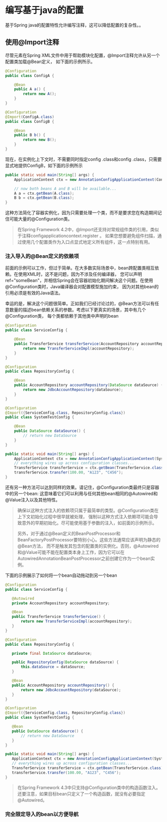 # 编写基于java的配置
基于Spring java的配置特性允许编写注释，这可以降低配置的复杂性。。

## 使用@Import注释
尽管<import/>元素在Spring XML文件中用于帮助模块化配置，@Import注释允许从另一个配置类加载@Bean定义，
如下面的示例所示。
```java
@Configuration
public class ConfigA {

    @Bean
    public A a() {
        return new A();
    }
}

@Configuration
@Import(ConfigA.class)
public class ConfigB {

    @Bean
    public B b() {
        return new B();
    }
}
```
现在，在实例化上下文时，不需要同时指定config .class和config .class，只需要显式地提供ConfigB，如下面的示例所示
```java
public static void main(String[] args) {
    ApplicationContext ctx = new AnnotationConfigApplicationContext(ConfigB.class);

    // now both beans A and B will be available...
    A a = ctx.getBean(A.class);
    B b = ctx.getBean(B.class);
}
```
这种方法简化了容器实例化，因为只需要处理一个类，而不是要求您在构造期间记住可能大量的@Configuration类。

>在Spring Framework 4.2中，@Import还支持对常规组件类的引用，类似于注释configapplicationcontext.register 。
>如果您想要避免组件扫描，通过使用几个配置类作为入口点显式地定义所有组件，这一点特别有用。

### 注入导入的@Bean定义的依赖项
前面的示例可以工作，但过于简单。在大多数实际场景中，bean跨配置类相互依赖。在使用XML时，这不是问题，因为不涉及任何编译器，
您可以声明ref="someBean"，并相信Spring会在容器初始化期间解决这个问题。在使用@Configuration类时，Java编译器会对配置模型施加约束，
因为对其他bean的引用必须是有效的Java语法。

幸运的是，解决这个问题很简单。正如我们已经讨论过的，@Bean方法可以有任意数量的描述bean依赖关系的参数。考虑以下更真实的场景，其中有几个@Configuration类，
每个类都依赖于其他类中声明的bean
```java
@Configuration
public class ServiceConfig {

    @Bean
    public TransferService transferService(AccountRepository accountRepository) {
        return new TransferServiceImpl(accountRepository);
    }
}

@Configuration
public class RepositoryConfig {

    @Bean
    public AccountRepository accountRepository(DataSource dataSource) {
        return new JdbcAccountRepository(dataSource);
    }
}

@Configuration
@Import({ServiceConfig.class, RepositoryConfig.class})
public class SystemTestConfig {

    @Bean
    public DataSource dataSource() {
        // return new DataSource
    }
}

public static void main(String[] args) {
    ApplicationContext ctx = new AnnotationConfigApplicationContext(SystemTestConfig.class);
    // everything wires up across configuration classes...
    TransferService transferService = ctx.getBean(TransferService.class);
    transferService.transfer(100.00, "A123", "C456");
}
```
还有另一种方法可以达到同样的效果。请记住，@Configuration类最终只是容器中的另一个bean:
这意味着它们可以利用与任何其他bean相同的@Autowired和@Value注入以及其他特性。

>确保以这种方式注入的依赖项只属于最简单的类型。@Configuration类在上下文初始化过程中很早就被处理，
>强制以这种方式注入依赖项可能会导致意外的早期初始化。尽可能使用基于参数的注入，如前面的示例所示。
>
>另外，对于通过@Bean定义的BeanPostProcessor和BeanFactoryPostProcessor要特别小心。这些方法通常应该声明为静态的@Bean方法，
>而不是触发其包含的配置类的实例化。否则，@Autowired和@Value可能不能在配置类本身上工作，因为它可以在AutowiredAnnotationBeanPostProcessor之前创建它作为一个bean实例。
>
 下面的示例展示了如何将一个bean自动拖动到另一个bean
 ```java
@Configuration
public class ServiceConfig {

    @Autowired
    private AccountRepository accountRepository;

    @Bean
    public TransferService transferService() {
        return new TransferServiceImpl(accountRepository);
    }
}

@Configuration
public class RepositoryConfig {

    private final DataSource dataSource;

    public RepositoryConfig(DataSource dataSource) {
        this.dataSource = dataSource;
    }

    @Bean
    public AccountRepository accountRepository() {
        return new JdbcAccountRepository(dataSource);
    }
}

@Configuration
@Import({ServiceConfig.class, RepositoryConfig.class})
public class SystemTestConfig {

    @Bean
    public DataSource dataSource() {
        // return new DataSource
    }
}

public static void main(String[] args) {
    ApplicationContext ctx = new AnnotationConfigApplicationContext(SystemTestConfig.class);
    // everything wires up across configuration classes...
    TransferService transferService = ctx.getBean(TransferService.class);
    transferService.transfer(100.00, "A123", "C456");
}
```
> 在Spring Framework 4.3中只支持@Configuration类中的构造函数注入。还要注意，如果目标bean只定义了一个构造函数，就没有必要指定@Autowired。

### 完全限定导入的bean以方便导航

